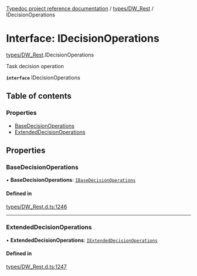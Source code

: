 [Typedoc project reference documentation](../README.md) / [types/DW_Rest](../modules/types_dw_rest.md) / IDecisionOperations

# Interface: IDecisionOperations

[types/DW_Rest](../modules/types_dw_rest.md).IDecisionOperations

Task decision operation

**`interface`** IDecisionOperations

## Table of contents

### Properties

- [BaseDecisionOperations](types_dw_rest.idecisionoperations.md#basedecisionoperations)
- [ExtendedDecisionOperations](types_dw_rest.idecisionoperations.md#extendeddecisionoperations)

## Properties

### BaseDecisionOperations

• **BaseDecisionOperations**: [`IBaseDecisionOperations`](types_dw_rest.ibasedecisionoperations.md)

#### Defined in

[types/DW_Rest.d.ts:1246](https://github.com/DocuWare/REST-Sample-TS/blob/beb3ada/src/types/DW_Rest.d.ts#L1246)

___

### ExtendedDecisionOperations

• **ExtendedDecisionOperations**: [`IExtendedDecisionOperations`](types_dw_rest.iextendeddecisionoperations.md)

#### Defined in

[types/DW_Rest.d.ts:1247](https://github.com/DocuWare/REST-Sample-TS/blob/beb3ada/src/types/DW_Rest.d.ts#L1247)
